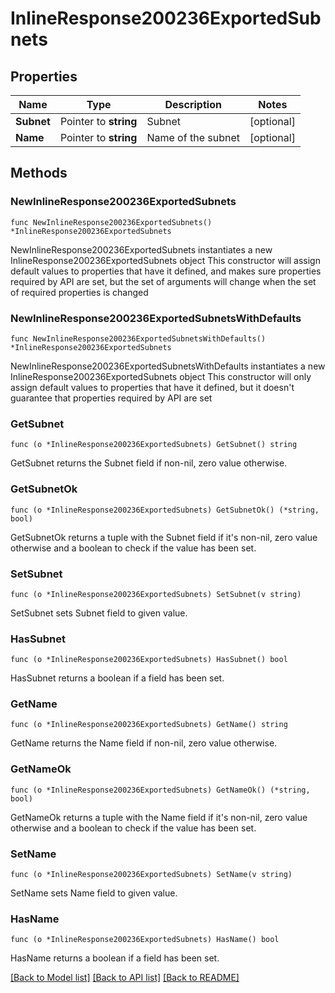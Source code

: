 # InlineResponse200236ExportedSubnets

## Properties

Name | Type | Description | Notes
------------ | ------------- | ------------- | -------------
**Subnet** | Pointer to **string** | Subnet | [optional] 
**Name** | Pointer to **string** | Name of the subnet | [optional] 

## Methods

### NewInlineResponse200236ExportedSubnets

`func NewInlineResponse200236ExportedSubnets() *InlineResponse200236ExportedSubnets`

NewInlineResponse200236ExportedSubnets instantiates a new InlineResponse200236ExportedSubnets object
This constructor will assign default values to properties that have it defined,
and makes sure properties required by API are set, but the set of arguments
will change when the set of required properties is changed

### NewInlineResponse200236ExportedSubnetsWithDefaults

`func NewInlineResponse200236ExportedSubnetsWithDefaults() *InlineResponse200236ExportedSubnets`

NewInlineResponse200236ExportedSubnetsWithDefaults instantiates a new InlineResponse200236ExportedSubnets object
This constructor will only assign default values to properties that have it defined,
but it doesn't guarantee that properties required by API are set

### GetSubnet

`func (o *InlineResponse200236ExportedSubnets) GetSubnet() string`

GetSubnet returns the Subnet field if non-nil, zero value otherwise.

### GetSubnetOk

`func (o *InlineResponse200236ExportedSubnets) GetSubnetOk() (*string, bool)`

GetSubnetOk returns a tuple with the Subnet field if it's non-nil, zero value otherwise
and a boolean to check if the value has been set.

### SetSubnet

`func (o *InlineResponse200236ExportedSubnets) SetSubnet(v string)`

SetSubnet sets Subnet field to given value.

### HasSubnet

`func (o *InlineResponse200236ExportedSubnets) HasSubnet() bool`

HasSubnet returns a boolean if a field has been set.

### GetName

`func (o *InlineResponse200236ExportedSubnets) GetName() string`

GetName returns the Name field if non-nil, zero value otherwise.

### GetNameOk

`func (o *InlineResponse200236ExportedSubnets) GetNameOk() (*string, bool)`

GetNameOk returns a tuple with the Name field if it's non-nil, zero value otherwise
and a boolean to check if the value has been set.

### SetName

`func (o *InlineResponse200236ExportedSubnets) SetName(v string)`

SetName sets Name field to given value.

### HasName

`func (o *InlineResponse200236ExportedSubnets) HasName() bool`

HasName returns a boolean if a field has been set.


[[Back to Model list]](../README.md#documentation-for-models) [[Back to API list]](../README.md#documentation-for-api-endpoints) [[Back to README]](../README.md)


